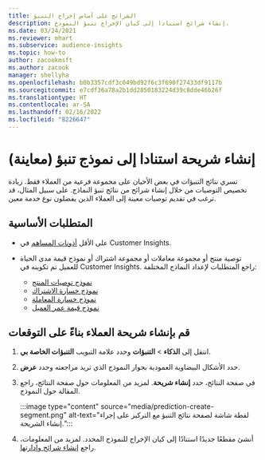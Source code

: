 ```yaml
---
title: الشرائح على أساس إخراج التنبؤ
description: إنشاء شرائح استنادا إلى كيان الإخراج تنبؤ النموذج.
ms.date: 03/24/2021
ms.reviewer: mhart
ms.subservice: audience-insights
ms.topic: how-to
author: zacookmsft
ms.author: zacook
manager: shellyha
ms.openlocfilehash: b0b3357cdf3c049bd92f6c3f690f27433df9117b
ms.sourcegitcommit: e7cdf36a78a2b1dd2850183224d39c8dde46b26f
ms.translationtype: HT
ms.contentlocale: ar-SA
ms.lasthandoff: 02/16/2022
ms.locfileid: "8226647"
---
```

# <a name="create-a-segment-based-on-a-prediction-model-preview"></a>إنشاء شريحة استنادا إلى نموذج تنبؤ (معاينة)

تسري نتائج التنبؤات في بعض الأحيان على مجموعة فرعية من العملاء فقط. زيادة تخصيص التوصيات من خلال إنشاء شرائح من نتائج تنبؤ النماذج. على سبيل المثال، قد ترغب في تقديم توصيات معينة إلى العملاء الذين يفضلون نوع خدمة معين. 

## <a name="prerequisites"></a>المتطلبات الأساسية

- على الأقل [أذونات المساهم](permissions.md) في Customer Insights.

- توصية منتج أو مجموعة معاملات أو مجموعة اشتراك أو نموذج قيمة مدى الحياة للعميل تم تكوينه في Customer Insights. راجع المتطلبات لإعداد النماذج المختلفة:

  - [نموذج توصيات المنتج](predict-product-recommendation.md)
  - [نموذج خسارة الاشتراك](predict-subscription-churn.md)
  - [نموذج خسارة المعاملة](predict-transactional-churn.md)
  - [نموذج قيمة عمر العميل](predict-customer-lifetime-value.md)

## <a name="create-a-customer-segment-based-on-predictions"></a>قم بإنشاء شريحة العملاء بناءً على التوقعات

1. انتقل إلى **الذكاء** > **التنبؤات** وحدد علامة التبويب **التنبؤات الخاصة بي‬**.

1. حدد الأشكال البيضاوية العمودية بجوار النموذج الذي تريد مراجعته وحدد **عرض**.

1. في صفحة النتائج، حدد **إنشاء شريحة**. لمزيد من المعلومات حول صفحة النتائج، راجع المقالة حول النموذج.

   :::image type="content" source="media/prediction-create-segment.png" alt-text="لقطة شاشة لصفحة نتائج التنبؤ مع التركيز على إجراء إنشاء الشريحة.":::

1. أنشئ مقطعًا جديدًا استنادًا إلى كيان الإخراج للنموذج المحدد. لمزيد من المعلومات، راجع [إنشاء شرائح وإدارتها](segments.md).